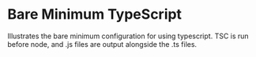 Bare Minimum TypeScript
=========================

Illustrates the bare minimum configuration for using typescript.
TSC is run before node, and .js files are output alongside the .ts files.